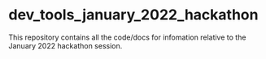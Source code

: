 # dev_tools_january_2022_hackathon
This repository contains all the code/docs for infomation relative to the January 2022 hackathon session. 
